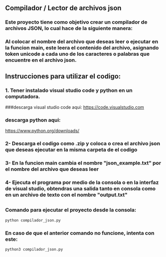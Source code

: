 ## Compilador / Lector de archivos json
### Este proyecto tiene como objetivo crear un compilador de archivos JSON, lo cual hace de la siguiente manera:
### Al colocar el nombre del archivo que deseas leer o ejecutar en la funcion main, este leera el contenido del archivo, asignando token unicode a cada uno de los caracteres o palabras que encuentre en el archivo json.
### 
## 

## Instrucciones para utilizar el codigo:
### 1. Tener instalado visual studio code y python en un computadora.
###descarga visual studio code aqui:
https://code.visualstudio.com
### descarga python aqui:
https://www.python.org/downloads/

### 2- Descarga el codigo como .zip y coloca o crea el archivo json que deseas ejecutar en la misma carpeta de el codigo
### 3- En la funcion main cambia el nombre "json_example.txt" por el nombre del archivo que deseas leer
### 4- Ejecuta el programa por medio de la consola o en la interfaz de visual studio, obtendras una salida tanto en consola como en un archivo de texto con el nombre "output.txt"
## 

### Comando para ejecutar el proyecto desde la consola:
```bash
python compilador_json.py
```

### En caso de que el anterior comando no funcione, intenta con este:
```bash
python3 compilador_json.py
```
